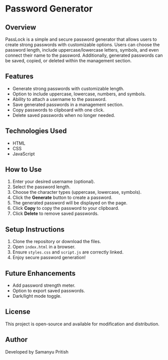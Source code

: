 # Password Generator

## Overview
PassLock is a simple and secure password generator that allows users to create strong passwords with customizable options. Users can choose the password length, include uppercase/lowercase letters, symbols, and even connect their name to the password. Additionally, generated passwords can be saved, copied, or deleted within the management section.

## Features
- Generate strong passwords with customizable length.
- Option to include uppercase, lowercase, numbers, and symbols.
- Ability to attach a username to the password.
- Save generated passwords in a management section.
- Copy passwords to clipboard with one click.
- Delete saved passwords when no longer needed.

## Technologies Used
- HTML
- CSS
- JavaScript

## How to Use
1. Enter your desired username (optional).
2. Select the password length.
3. Choose the character types (uppercase, lowercase, symbols).
4. Click the **Generate** button to create a password.
5. The generated password will be displayed on the page.
6. Click **Copy** to copy the password to your clipboard.
7. Click **Delete** to remove saved passwords.

## Setup Instructions
1. Clone the repository or download the files.
2. Open `index.html` in a browser.
3. Ensure `styles.css` and `script.js` are correctly linked.
4. Enjoy secure password generation!

## Future Enhancements
- Add password strength meter.
- Option to export saved passwords.
- Dark/light mode toggle.

## License
This project is open-source and available for modification and distribution.

## Author
Developed by Samanyu Pritish

